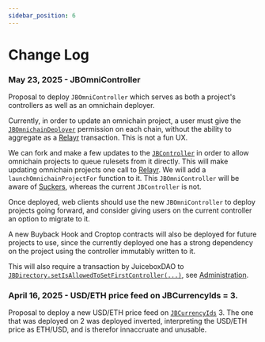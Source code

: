 ```yaml
---
sidebar_position: 6
---
```

# Change Log

### May 23, 2025 - JBOmniController 

Proposal to deploy `JBOmniController` which serves as both a project's controllers as well as an omnichain deployer.

Currently, in order to update an omnichain project, a user must give the [`JBOmnichainDeployer`](/docs/v4/api/omnichain-deployers/JBOmnichainDeployer.md) permission on each chain, without the ability to aggregate as a [Relayr](/docs/v4/learn/glossary/relayr.md) transaction. This is not a fun UX.

We can fork and make a few updates to the [`JBController`](/docs/v4/api/core/JBController.md) in order to allow omnichain projects to queue rulesets from it directly. This will make updating omnichain projects one call to [Relayr](/docs/v4/learn/glossary/relayr.md). We will add a `launchOmnichainProjectFor` function to it. This `JBOmniController` will be aware of [Suckers](/docs/v4/learn/glossary/suckers.md), whereas the current `JBController` is not.

Once deployed, web clients should use the new `JBOmniController` to deploy projects going forward, and consider giving users on the current controller an option to migrate to it.

A new Buyback Hook and Croptop contracts will also be deployed for future projects to use, since the currently deployed one has a strong dependency on the project using the controller immutably written to it.

This will also require a transaction by JuiceboxDAO to [`JBDirectory.setIsAllowedToSetFirstController(...)`](/docs/v4/api/core/JBDirectory.md#setisallowedtosetfirstcontroller), see [Administration](/docs/v4/learn/administration.md).

### April 16, 2025 - USD/ETH price feed on JBCurrencyIds = 3.

Proposal to deploy a new USD/ETH price feed on [`JBCurrencyIds`](/docs/v4/api/core/libraries/JBCurrencyIds.md) 3. The one that was deployed on 2 was deployed inverted, interpreting the USD/ETH price as ETH/USD, and is therefor innaccruate and unusable.
